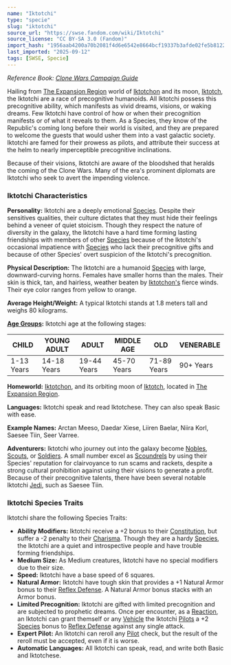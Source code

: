 ```yaml
---
name: "Iktotchi"
type: "specie"
slug: "iktotchi"
source_url: "https://swse.fandom.com/wiki/Iktotchi"
source_license: "CC BY-SA 3.0 (Fandom)"
import_hash: "1956aab4200a70b2081f4d6e6542e8664bcf19337b3afde02fe5b8122e7918ca"
last_imported: "2025-09-12"
tags: [SWSE, Specie]
---
```

*Reference Book: [Clone Wars Campaign Guide](https://swse.fandom.com/wiki/Star_Wars_Saga_Edition_Clone_Wars_Campaign_Guide)*

Hailing from [The Expansion Region](https://swse.fandom.com/wiki/The_Expansion_Region) world of [Iktotchon](https://swse.fandom.com/wiki/Iktotchon) and its moon, [Iktotch](https://swse.fandom.com/wiki/Iktotch), the Iktotchi are a race of precognitive humanoids. All Iktotchi possess this precognitive ability, which manifests as vivid dreams, visions, or waking dreams. Few Iktotchi have control of how or when their precognition manifests or of what it reveals to them. As a Species, they know of the Republic's coming long before their world is visited, and they are prepared to welcome the guests that would usher them into a vast galactic society. Iktotchi are famed for their prowess as pilots, and attribute their success at the helm to nearly imperceptible precognitive inclinations.

Because of their visions, Iktotchi are aware of the bloodshed that heralds the coming of the Clone Wars. Many of the era's prominent diplomats are Iktotchi who seek to avert the impending violence.

### Iktotchi Characteristics

**Personality:** Iktotchi are a deeply emotional [Species](https://swse.fandom.com/wiki/Species). Despite their sensitives qualities, their culture dictates that they must hide their feelings behind a veneer of quiet stoicism. Though they respect the nature of diversity in the galaxy, the Iktotchi have a hard time forming lasting friendships with members of other [Species](https://swse.fandom.com/wiki/Species) because of the Iktotchi's occasional impatience with [Species](https://swse.fandom.com/wiki/Species) who lack their precognitive gifts and because of other Species' overt suspicion of the Iktotchi's precognition.

**Physical Description:** The Iktotchi are a humanoid [Species](https://swse.fandom.com/wiki/Species) with large, downward-curving horns. Females have smaller horns than the males. Their skin is thick, tan, and hairless, weather beaten by [Iktotchon's](https://swse.fandom.com/wiki/Iktotchon) fierce winds. Their eye color ranges from yellow to orange.

**Average Height/Weight:** A typical Iktotchi stands at 1.8 meters tall and weighs 80 kilograms.

**[Age Groups](https://swse.fandom.com/wiki/Age_Groups):** Iktotchi age at the following stages:

| CHILD | YOUNG ADULT | ADULT | MIDDLE AGE | OLD | VENERABLE |
| --- | --- | --- | --- | --- | --- |
| 1-13 Years | 14-18 Years | 19-44 Years | 45-70 Years | 71-89 Years | 90+ Years |

**Homeworld:** [Iktotchon](https://swse.fandom.com/wiki/Iktotchon), and its orbiting moon of [Iktotch](https://swse.fandom.com/wiki/Iktotch), located in [The Expansion Region](https://swse.fandom.com/wiki/The_Expansion_Region).

**Languages:** Iktotchi speak and read Iktotchese. They can also speak Basic with ease.

**Example Names:** Arctan Meeso, Daedar Xiese, Liiren Baelar, Niira Korl, Saesee Tiin, Seer Varree.

**Adventurers:** Iktotchi who journey out into the galaxy become [Nobles](https://swse.fandom.com/wiki/Nobles), [Scouts](https://swse.fandom.com/wiki/Scouts), or [Soldiers](https://swse.fandom.com/wiki/Soldiers). A small number excel as [Scoundrels](https://swse.fandom.com/wiki/Scoundrels) by using their Species' reputation for clairvoyance to run scams and rackets, despite a strong cultural prohibition against using their visions to generate a profit. Because of their precognitive talents, there have been several notable Iktotchi [Jedi](https://swse.fandom.com/wiki/Jedi), such as Saesee Tiin.

### Iktotchi Species Traits
Iktotchi share the following Species Traits:
- **Ability Modifiers:** Iktotchi receive a +2 bonus to their [Constitution](https://swse.fandom.com/wiki/Constitution), but suffer a -2 penalty to their [Charisma](https://swse.fandom.com/wiki/Charisma). Though they are a hardy [Species](https://swse.fandom.com/wiki/Species), the Iktotchi are a quiet and introspective people and have trouble forming friendships.
- **Medium Size:** As Medium creatures, Iktotchi have no special modifiers due to their size.
- **Speed:** Iktotchi have a base speed of 6 squares.
- **Natural Armor:** Iktotchi have tough skin that provides a +1 Natural Armor bonus to their [Reflex Defense](https://swse.fandom.com/wiki/Reflex_Defense). A Natural Armor bonus stacks with an Armor bonus.
- **Limited Precognition:** Iktotchi are gifted with limited precognition and are subjected to prophetic dreams. Once per encounter, as a [Reaction](https://swse.fandom.com/wiki/Reaction), an Iktotchi can grant themself or any [Vehicle](https://swse.fandom.com/wiki/Vehicle) the Iktotchi [Pilots](https://swse.fandom.com/wiki/Pilot_(Vehicle_Combat)) a +2 [Species](https://swse.fandom.com/wiki/Species) bonus to [Reflex Defense](https://swse.fandom.com/wiki/Reflex_Defense) against any single attack.
- **Expert Pilot:** An Iktotchi can reroll any [Pilot](https://swse.fandom.com/wiki/Pilot) check, but the result of the reroll must be accepted, even if it is worse.
- **Automatic Languages:** All Iktotchi can speak, read, and write both Basic and Iktotchese.